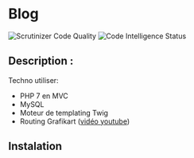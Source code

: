 # Blog
<img src="https://scrutinizer-ci.com/g/jucarre/blog/badges/quality-score.png?b=master" alt="Scrutinizer Code Quality" /> <img src="https://scrutinizer-ci.com/g/jucarre/blog/badges/code-intelligence.svg?b=master" alt="Code Intelligence Status" />

## Description :

Techno utiliser:
* PHP 7 en MVC
* MySQL
* Moteur de templating Twig
* Routing Grafikart (<a href="https://youtu.be/I-DN2C7Gs7A">vidéo youtube</a>)

## Instalation
